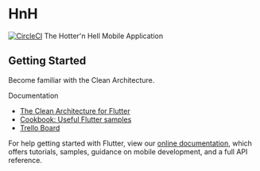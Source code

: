 # HnH

[![CircleCI](https://circleci.com/gh/ShadyBoukhary/Axion-Technologies-HnH.svg?style=shield)](https://circleci.com/gh/ShadyBoukhary/Axion-Technologies-HnH)
The Hotter'n Hell Mobile Application

## Getting Started

Become familiar with the Clean Architecture.

Documentation

- [The Clean Architecture for Flutter](./docs/clean_architecture.md)
- [Cookbook: Useful Flutter samples](https://flutter.io/docs/cookbook)
- [Trello Board](https://trello.com/b/UxUd7ryf/software-engineering-project)

For help getting started with Flutter, view our 
[online documentation](https://flutter.io/docs), which offers tutorials, 
samples, guidance on mobile development, and a full API reference.
